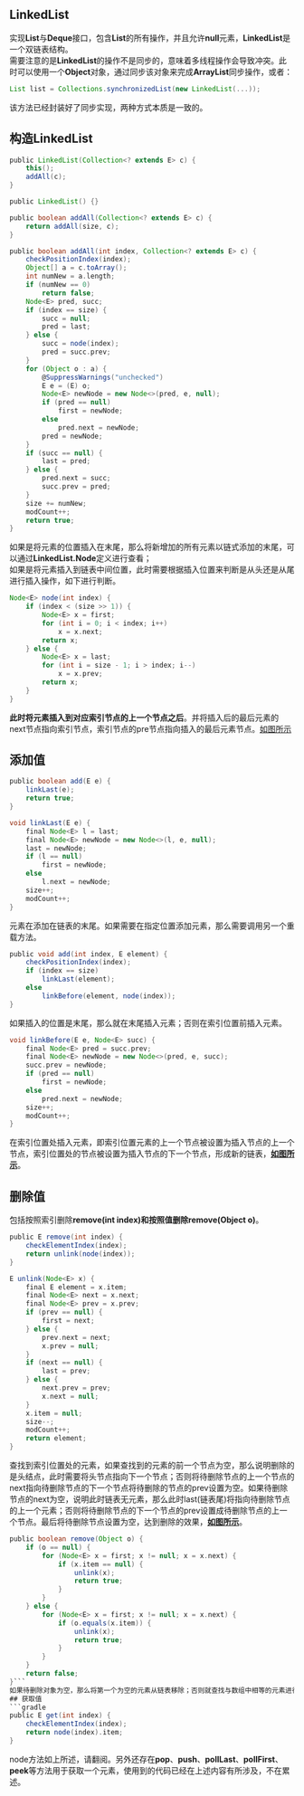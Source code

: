 ## LinkedList
实现**List**与**Deque**接口，包含**List**的所有操作，并且允许**null**元素，**LinkedList**是一个双链表结构。  
需要注意的是**LinkedList**的操作不是同步的，意味着多线程操作会导致冲突。此时可以使用一个**Object**对象，通过同步该对象来完成**ArrayList**同步操作，或者：  
```gradle
List list = Collections.synchronizedList(new LinkedList(...));
```
该方法已经封装好了同步实现，两种方式本质是一致的。  
## 构造LinkedList
```gradle
public LinkedList(Collection<? extends E> c) {
    this();
    addAll(c);
}
```
```gradle
public LinkedList() {}
```
```gradle
public boolean addAll(Collection<? extends E> c) {
    return addAll(size, c);
}
```
```gradle
public boolean addAll(int index, Collection<? extends E> c) {
    checkPositionIndex(index);
    Object[] a = c.toArray();
    int numNew = a.length;
    if (numNew == 0)
        return false;
    Node<E> pred, succ;
    if (index == size) {
        succ = null;
        pred = last;
    } else {
        succ = node(index);
        pred = succ.prev;
    }
    for (Object o : a) {
        @SuppressWarnings("unchecked")
        E e = (E) o;
        Node<E> newNode = new Node<>(pred, e, null);
        if (pred == null)
            first = newNode;
        else
            pred.next = newNode;
        pred = newNode;
    }
    if (succ == null) {
        last = pred;
    } else {
        pred.next = succ;
        succ.prev = pred;
    }
    size += numNew;
    modCount++;
    return true;
}
```
如果是将元素的位置插入在末尾，那么将新增加的所有元素以链式添加的末尾，可以通过**LinkedList.Node**定义进行查看；  
如果是将元素插入到链表中间位置，此时需要根据插入位置来判断是从头还是从尾进行插入操作，如下进行判断。
```gradle
Node<E> node(int index) {
    if (index < (size >> 1)) {
        Node<E> x = first;
        for (int i = 0; i < index; i++)
            x = x.next;
        return x;
    } else {
        Node<E> x = last;
        for (int i = size - 1; i > index; i--)
            x = x.prev;
        return x;
    }
}
```
**此时将元素插入到对应索引节点的上一个节点之后**。并将插入后的最后元素的next节点指向索引节点，索引节点的pre节点指向插入的最后元素节点。[如图所示](http://)
## 添加值
```gradle
public boolean add(E e) {
    linkLast(e);
    return true;
}
```
```gradle
void linkLast(E e) {
    final Node<E> l = last;
    final Node<E> newNode = new Node<>(l, e, null);
    last = newNode;
    if (l == null)
        first = newNode;
    else
        l.next = newNode;
    size++;
    modCount++;
}
```
元素在添加在链表的末尾。如果需要在指定位置添加元素，那么需要调用另一个重载方法。

```gradle
public void add(int index, E element) {
    checkPositionIndex(index);
    if (index == size)
        linkLast(element);
    else
        linkBefore(element, node(index));
}
```
如果插入的位置是末尾，那么就在末尾插入元素；否则在索引位置前插入元素。
```gradle
void linkBefore(E e, Node<E> succ) {
    final Node<E> pred = succ.prev;
    final Node<E> newNode = new Node<>(pred, e, succ);
    succ.prev = newNode;
    if (pred == null)
        first = newNode;
    else
        pred.next = newNode;
    size++;
    modCount++;
}
```
在索引位置处插入元素，即索引位置元素的上一个节点被设置为插入节点的上一个节点，索引位置处的节点被设置为插入节点的下一个节点，形成新的链表，**[如图所示](http://)**。
## 删除值
包括按照索引删除**remove(int index)**和按照值删除**remove(Object o)**。
```gradle
public E remove(int index) {
    checkElementIndex(index);
    return unlink(node(index));
}
```
```gradle
E unlink(Node<E> x) {
    final E element = x.item;
    final Node<E> next = x.next;
    final Node<E> prev = x.prev;
    if (prev == null) {
        first = next;
    } else {
        prev.next = next;
        x.prev = null;
    }
    if (next == null) {
        last = prev;
    } else {
        next.prev = prev;
        x.next = null;
    }
    x.item = null;
    size--;
    modCount++;
    return element;
}
```
查找到索引位置处的元素，如果查找到的元素的前一个节点为空，那么说明删除的是头结点，此时需要将头节点指向下一个节点；否则将待删除节点的上一个节点的next指向待删除节点的下一个节点将待删除的节点的prev设置为空。如果待删除节点的next为空，说明此时链表无元素，那么此时last(链表尾)将指向待删除节点的上一个元素；否则将待删除节点的下一个节点的prev设置成待删除节点的上一个节点。最后将待删除节点设置为空，达到删除的效果，**[如图所示](http://)**。
```gradle
public boolean remove(Object o) {
    if (o == null) {
        for (Node<E> x = first; x != null; x = x.next) {
            if (x.item == null) {
                unlink(x);
                return true;
            }
        }
    } else {
        for (Node<E> x = first; x != null; x = x.next) {
            if (o.equals(x.item)) {
                unlink(x);
                return true;
            }
        }
    }
    return false;
}```
如果待删除对象为空，那么将第一个为空的元素从链表移除；否则就查找与数组中相等的元素进行链表移除。
## 获取值
```gradle
public E get(int index) {
    checkElementIndex(index);
    return node(index).item;
}
```
node方法如上所述，请翻阅。另外还存在**pop**、**push**、**pollLast**、**pollFirst**、**peek**等方法用于获取一个元素，使用到的代码已经在上述内容有所涉及，不在累述。
